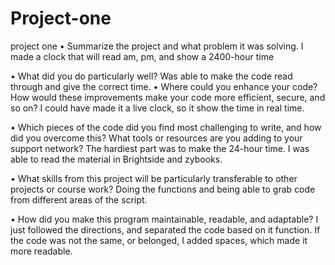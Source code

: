 # Project-one
project one
•	Summarize the project and what problem it was solving.
I made a clock that will read am, pm, and show a 2400-hour time


•	What did you do particularly well?
Was able to make the code read through and give the correct time.
•	Where could you enhance your code? How would these improvements make your code more efficient, secure, and so on?
I could have made it a live clock, so it show the time in real time.


•	Which pieces of the code did you find most challenging to write, and how did you overcome this? What tools or resources are you adding to your support network?
The hardiest part was to make the 24-hour time. I was able to read the material in Brightside and zybooks. 


•	What skills from this project will be particularly transferable to other projects or course work?
Doing the functions and being able to grab code from different areas of the script. 


•	How did you make this program maintainable, readable, and adaptable?
I just followed the directions, and separated the code based on it function. If the code was not the same, or belonged, I added spaces, which made it more readable. 
